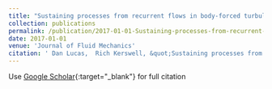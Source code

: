 ```yaml
---
title: "Sustaining processes from recurrent flows in body-forced turbulence"
collection: publications
permalink: /publication/2017-01-01-Sustaining-processes-from-recurrent-flows-in-body-forced-turbulence
date: 2017-01-01
venue: 'Journal of Fluid Mechanics'
citation: ' Dan Lucas,  Rich Kerswell, &quot;Sustaining processes from recurrent flows in body-forced turbulence.&quot; Journal of Fluid Mechanics, 2017.'
---
```

Use [Google Scholar](https://scholar.google.com/scholar?q=Sustaining+processes+from+recurrent+flows+in+body+forced+turbulence){:target="_blank"} for full citation